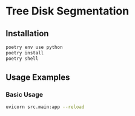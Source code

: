 # Tree Disk Segmentation

## Installation
```bash
poetry env use python
poetry install
poetry shell
```

## Usage Examples

### Basic Usage
```bash
uvicorn src.main:app --reload
```
